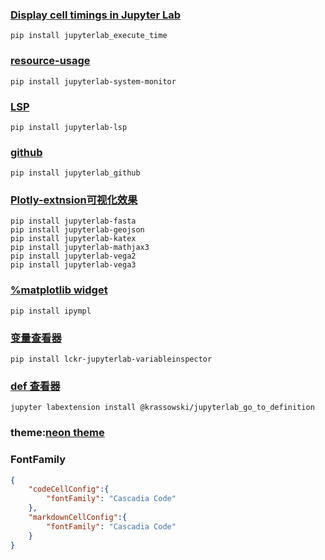 ### [Display cell timings in Jupyter Lab](https://github.com/deshaw/jupyterlab-execute-time)

```
pip install jupyterlab_execute_time
```

### [resource-usage](https://github.com/jtpio/jupyterlab-system-monitor)


```
pip install jupyterlab-system-monitor
```

### [LSP](https://github.com/krassowski/jupyterlab-lsp)
```
pip install jupyterlab-lsp
```

### [github](https://github.com/jupyterlab/jupyterlab-github)
```
pip install jupyterlab_github
```

### [Plotly-extnsion可视化效果](https://github.com/jupyterlab/jupyter-renderers)
```
pip install jupyterlab-fasta
pip install jupyterlab-geojson
pip install jupyterlab-katex
pip install jupyterlab-mathjax3
pip install jupyterlab-vega2
pip install jupyterlab-vega3
```

### [%matplotlib widget](https://github.com/matplotlib/ipympl)
```
pip install ipympl
```

### [变量查看器](https://github.com/lckr/jupyterlab-variableInspector)

```
pip install lckr-jupyterlab-variableinspector
```

### [def 查看器](https://github.com/krassowski/jupyterlab-go-to-definition)
```
jupyter labextension install @krassowski/jupyterlab_go_to_definition 
```

### theme:[neon theme](https://github.com/yeebc/jupyterlab-neon-theme)

### FontFamily
```json
{
    "codeCellConfig":{
        "fontFamily": "Cascadia Code"
    },
    "markdownCellConfig":{
        "fontFamily": "Cascadia Code"
    }
}
```